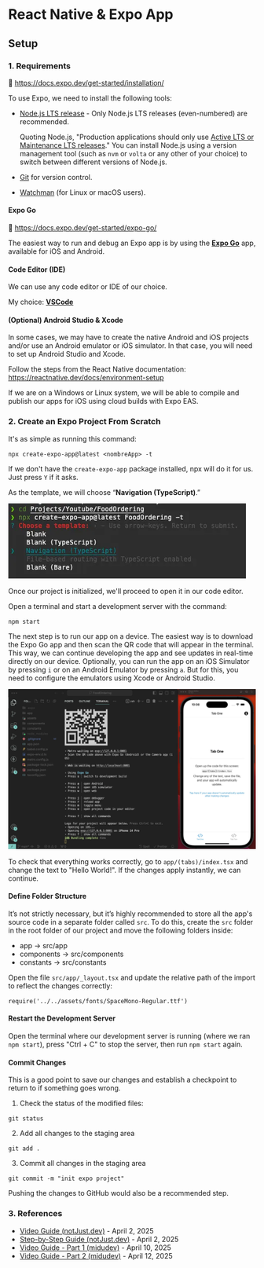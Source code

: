 # React Native & Expo App
## Setup
### 1. Requirements

📖 https://docs.expo.dev/get-started/installation/

To use Expo, we need to install the following tools:

- [Node.js LTS release](https://nodejs.org/en/) - Only Node.js LTS releases (even-numbered) are recommended.
    
    Quoting Node.js, "Production applications should only use [Active LTS or Maintenance LTS releases](https://nodejs.org/en/about/releases/)." You can install Node.js using a version management tool (such as `nvm` or `volta` or any other of your choice) to switch between different versions of Node.js.
    
- [Git](https://git-scm.com/) for version control.

- [Watchman](https://facebook.github.io/watchman/docs/install#buildinstall) (for Linux or macOS users).

#### Expo Go

📖 https://docs.expo.dev/get-started/expo-go/

The easiest way to run and debug an Expo app is by using the [**Expo Go**](https://expo.dev/client) app, available for iOS and Android.

#### Code Editor (IDE)

We can use any code editor or IDE of our choice.

My choice: [**VSCode**](https://code.visualstudio.com/)

#### (Optional) Android Studio & Xcode

In some cases, we may have to create the native Android and iOS projects and/or use an Android emulator or iOS simulator. In that case, you will need to set up Android Studio and Xcode.

Follow the steps from the React Native documentation: https://reactnative.dev/docs/environment-setup

If we are on a Windows or Linux system, we will be able to compile and publish our apps for iOS using cloud builds with Expo EAS.

### 2. Create an Expo Project From Scratch

It's as simple as running this command:

```
npx create-expo-app@latest <nombreApp> -t
```

If we don't have the `create-expo-app` package installed, npx will do it for us. Just press `Y` if it asks.

As the template, we will choose “**Navigation (TypeScript)**.”

![alt text](../img/image.png)

Once our project is initialized, we'll proceed to open it in our code editor.

Open a terminal and start a development server with the command:
```
npm start
```

The next step is to run our app on a device. The easiest way is to download the Expo Go app and then scan the QR code that will appear in the terminal. This way, we can continue developing the app and see updates in real-time directly on our device.
Optionally, you can run the app on an iOS Simulator by pressing `i` or on an Android Emulator by pressing `a`. But for this, you need to configure the emulators using Xcode or Android Studio.

![alt text](../img/image-1.png)

To check that everything works correctly, go to `app/(tabs)/index.tsx` and change the text to "Hello World!". If the changes apply instantly, we can continue.

#### Define Folder Structure

It’s not strictly necessary, but it’s highly recommended to store all the app's source code in a separate folder called `src`. To do this, create the `src` folder in the root folder of our project and move the following folders inside:

- app → src/app
- components → src/components
- constants → src/constants

Open the file `src/app/_layout.tsx` and update the relative path of the import to reflect the changes correctly:

```
require('../../assets/fonts/SpaceMono-Regular.ttf')
```

#### Restart the Development Server

Open the terminal where our development server is running (where we ran `npm start`), press "Ctrl + C" to stop the server, then run `npm start` again.

#### Commit Changes

This is a good point to save our changes and establish a checkpoint to return to if something goes wrong.

1. Check the status of the modified files:

```
git status
```

2. Add all changes to the staging area

```
git add .
```

3. Commit all changes in the staging area

```
git commit -m "init expo project"
```

Pushing the changes to GitHub would also be a recommended step.

### 3. References
- [Video Guide (notJust.dev)](https://www.youtube.com/watch?v=rIYzLhkG9TA&t=2481s) - April 2, 2025
- [Step-by-Step Guide (notJust.dev)](https://notjust.notion.site/React-Native-Supabase-Masterclass-47a69a60bc464c399b5a0df4d3c4a630) - April 2, 2025
- [Video Guide - Part 1 (midudev)](https://www.youtube.com/watch?v=U23lNFm_J70) - April 10, 2025
- [Video Guide - Part 2 (midudev)](https://www.youtube.com/watch?v=ZDoiMLqWz2Es) - April 12, 2025